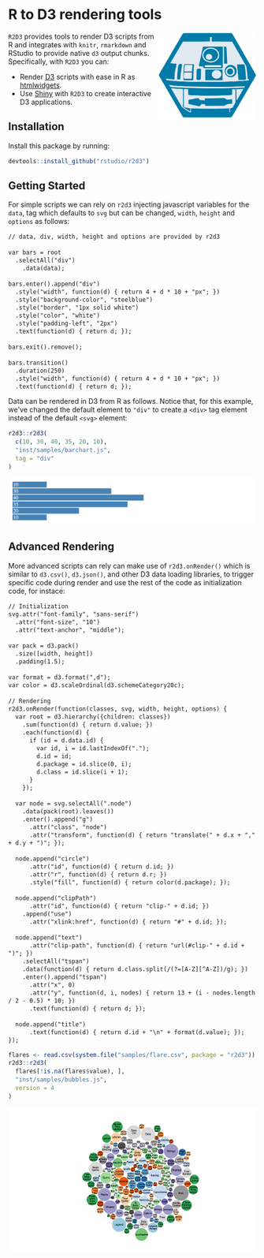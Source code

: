 R to D3 rendering tools
================

<img src="tools/README/r2d3-hex.svg" width=200 align="right"/>

`R2D3` provides tools to render D3 scripts from R and integrates with `knitr`, `rmarkdown` and RStudio to provide native `d3` output chunks. Specifically, with `R2D3` you can:

-   Render [D3](https://d3js.org/) scripts with ease in R as [htmlwidgets](https://www.htmlwidgets.org/).
-   Use [Shiny](http://shiny.rstudio.com/) with `R2D3` to create interactive D3 applications.

Installation
------------

Install this package by running:

``` r
devtools::install_github("rstudio/r2d3")
```

Getting Started
---------------

For simple scripts we can rely on `r2d3` injecting javascript variables for the `data`, tag which defaults to `svg` but can be changed, `width`, `height` and `options` as follows:

    // data, div, width, height and options are provided by r2d3

    var bars = root
      .selectAll("div")
        .data(data);
        
    bars.enter().append("div")
      .style("width", function(d) { return 4 + d * 10 + "px"; })
      .style("background-color", "steelblue")
      .style("border", "1px solid white")
      .style("color", "white")
      .style("padding-left", "2px")
      .text(function(d) { return d; });

    bars.exit().remove();

    bars.transition()
      .duration(250)
      .style("width", function(d) { return 4 + d * 10 + "px"; })
      .text(function(d) { return d; });

Data can be rendered in D3 from R as follows. Notice that, for this example, we've changed the default element to `"div"` to create a `<div>` tag element instead of the default `<svg>` element:

``` r
r2d3::r2d3(
  c(10, 30, 40, 35, 20, 10),
  "inst/samples/barchart.js",
  tag = "div"
)
```

![](tools/README/r2d3-variable.png)

Advanced Rendering
------------------

More advanced scripts can rely can make use of `r2d3.onRender()` which is similar to `d3.csv()`, `d3.json()`, and other D3 data loading libraries, to trigger specific code during render and use the rest of the code as initialization code, for instace:

    // Initialization
    svg.attr("font-family", "sans-serif")
      .attr("font-size", "10")
      .attr("text-anchor", "middle");
        
    var pack = d3.pack()
      .size([width, height])
      .padding(1.5);
        
    var format = d3.format(",d");
    var color = d3.scaleOrdinal(d3.schemeCategory20c);

    // Rendering
    r2d3.onRender(function(classes, svg, width, height, options) {
      var root = d3.hierarchy({children: classes})
        .sum(function(d) { return d.value; })
        .each(function(d) {
          if (id = d.data.id) {
            var id, i = id.lastIndexOf(".");
            d.id = id;
            d.package = id.slice(0, i);
            d.class = id.slice(i + 1);
          }
        });

      var node = svg.selectAll(".node")
        .data(pack(root).leaves())
        .enter().append("g")
          .attr("class", "node")
          .attr("transform", function(d) { return "translate(" + d.x + "," + d.y + ")"; });

      node.append("circle")
          .attr("id", function(d) { return d.id; })
          .attr("r", function(d) { return d.r; })
          .style("fill", function(d) { return color(d.package); });

      node.append("clipPath")
          .attr("id", function(d) { return "clip-" + d.id; })
        .append("use")
          .attr("xlink:href", function(d) { return "#" + d.id; });

      node.append("text")
          .attr("clip-path", function(d) { return "url(#clip-" + d.id + ")"; })
        .selectAll("tspan")
        .data(function(d) { return d.class.split(/(?=[A-Z][^A-Z])/g); })
        .enter().append("tspan")
          .attr("x", 0)
          .attr("y", function(d, i, nodes) { return 13 + (i - nodes.length / 2 - 0.5) * 10; })
          .text(function(d) { return d; });

      node.append("title")
          .text(function(d) { return d.id + "\n" + format(d.value); });
    });

``` r
flares <- read.csv(system.file("samples/flare.csv", package = "r2d3"))
r2d3::r2d3(
  flares[!is.na(flares$value), ],
  "inst/samples/bubbles.js",
  version = 4
)
```

![](tools/README/bubbles-chart-1.png)
